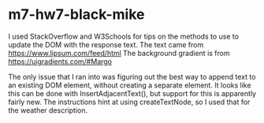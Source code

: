 # m7-hw7-black-mike

I used StackOverflow and W3Schools for tips on the methods to use to update the DOM with the response text. 
The text came from https://www.lipsum.com/feed/html
The background gradient is from https://uigradients.com/#Margo

The only issue that I ran into was figuring out the best way to append text to an existing DOM element, without creating a separate element. It looks like this can be done with InsertAdjacentText(), but support for this is apparently fairly new. The instructions hint at using createTextNode, so I used that for the weather description.

